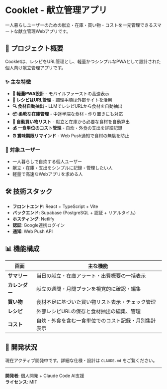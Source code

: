 # Cooklet - 献立管理アプリ

一人暮らしユーザーのための献立・在庫・買い物・コストを一元管理できるスマートな献立管理Webアプリです。

## 🎯 プロジェクト概要

Cookletは、レシピをURL管理とし、軽量かつシンプルなPWAとして設計された個人向け献立管理アプリです。

### ✨ 主な特徴

- **📱 軽量PWA設計** - モバイルファーストの高速表示
- **🔗 レシピはURL管理** - 調理手順は外部サイトを活用
- **🔍 食材自動抽出** - LLMでレシピURLから食材を自動抽出
- **📦 柔軟な在庫管理** - 中途半端な食材・作り置きにも対応
- **🛒 自動買い物リスト** - 献立と在庫から必要な食材を自動算出
- **💰 一食単位のコスト管理** - 自炊・外食の支出を詳細記録
- **⏰ 賞味期限リマインド** - Web Push通知で食材の無駄を防止

### 🎯 対象ユーザー

- 一人暮らしで自炊する個人ユーザー
- 献立・在庫・支出をシンプルに記録・管理したい人
- 軽量で高速なWebアプリを求める人

## 🛠️ 技術スタック

- **フロントエンド**: React + TypeScript + Vite
- **バックエンド**: Supabase (PostgreSQL + 認証 + リアルタイム)
- **ホスティング**: Netlify
- **認証**: Google連携ログイン
- **通知**: Web Push API

## 📊 機能構成

| 画面 | 主な機能 |
|------|----------|
| **サマリー** | 当日の献立・在庫アラート・出費概要の一括表示 |
| **カレンダー** | 献立の週間・月間プランを視覚的に確認・編集 |
| **買い物** | 食材不足に基づいた買い物リスト表示・チェック管理 |
| **レシピ** | 外部レシピURLの保存と食材抽出の編集、管理 |
| **コスト** | 自炊・外食を含む一食単位でのコスト記録・月別集計表示 |

## 🚀 開発状況

現在アクティブ開発中です。詳細な仕様・設計は `CLAUDE.md` をご覧ください。

---

**開発者**: 個人開発 + Claude Code AI支援  
**ライセンス**: MIT